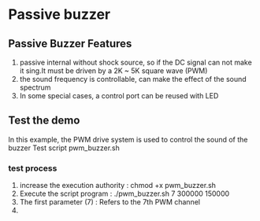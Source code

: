 # Passive buzzer
## Passive Buzzer Features
1. passive internal without shock source, so if the DC signal can not make it sing.It must be driven by a 2K ~ 5K square wave (PWM)
2. the sound frequency is controllable, can make the effect of the sound spectrum
3. In some special cases, a control port can be reused with LED
## Test the demo
In this example, the PWM drive system is used to control the sound of the buzzer
Test script pwm_buzzer.sh
### test process
1. increase the execution authority : chmod +x pwm_buzzer.sh
2. Execute the script program : ./pwm_buzzer.sh 7 300000 150000
  3.  The first parameter (7) : Refers to the 7th PWM channel
  4.  






